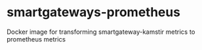 # smartgateways-prometheus
Docker image for transforming smartgateway-kamstir metrics to prometheus metrics
